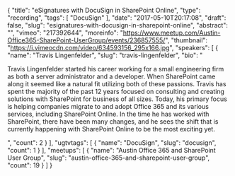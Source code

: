 {
  "title": "eSignatures with DocuSign in SharePoint Online",
  "type": "recording",
  "tags": [
    "DocuSign"
  ],
  "date": "2017-05-10T20:17:08",
  "draft": false,
  "slug": "esignatures-with-docusign-in-sharepoint-online",
  "abstract": "",
  "vimeo": "217392644",
  "moreinfo": "https://www.meetup.com/Austin-Office365-SharePoint-UserGroup/events/236857555/",
  "thumbnail": "https://i.vimeocdn.com/video/634593156_295x166.jpg",
  "speakers": [
    {
      "name": "Travis Lingenfelder",
      "slug": "travis-lingenfelder",
      "bio": "<p>Travis Lingenfelder started his career working for a small engineering firm as both a server administrator and a developer. When SharePoint came along it seemed like a natural fit utilizing both of these passions. Travis has spent the majority of the past 12 years focused on consulting and creating solutions with SharePoint for business of all sizes. Today, his primary focus is helping companies migrate to and adopt Office 365 and its various services, including SharePoint Online. In the time he has worked with SharePoint, there have been many changes, and he sees the shift that is currently happening with SharePoint Online to be the most exciting yet.</p>",
      "count": 2
    }
  ],
  "ugtvtags": [
    {
      "name": "DocuSign",
      "slug": "docusign",
      "count": 1
    }
  ],
  "meetups": [
    {
      "name": "Austin Office 365 and SharePoint User Group",
      "slug": "austin-office-365-and-sharepoint-user-group",
      "count": 19
    }
  ]
}